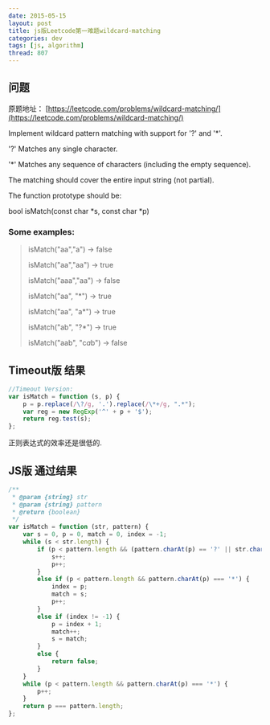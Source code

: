 ```yaml
---
date: 2015-05-15
layout: post
title: js版Leetcode第一难题wildcard-matching
categories: dev
tags: [js, algorithm]
thread: 807
---
```


## 问题

原题地址： [https://leetcode.com/problems/wildcard-matching/](https://leetcode.com/problems/wildcard-matching/)

 Implement wildcard pattern matching with support for '?' and '*'.

 '?' Matches any single character.
 
 '*' Matches any sequence of characters (including the empty sequence).

 The matching should cover the entire input string (not partial).

 The function prototype should be:
 
 bool isMatch(const char \*s, const char \*p)

<!-- more -->

### Some examples:
 
> isMatch("aa","a") → false
> 
> isMatch("aa","aa") → true
> 
> isMatch("aaa","aa") → false
> 
> isMatch("aa", "*") → true
> 
> isMatch("aa", "a*") → true
> 
> isMatch("ab", "?*") → true
> 
> isMatch("aab", "c*a*b") → false

## Timeout版 结果

```js
//Timeout Version:
var isMatch = function (s, p) {
	p = p.replace(/\?/g, '.').replace(/\*+/g, ".*");
	var reg = new RegExp('^' + p + '$');
	return reg.test(s);
};
```

正则表达式的效率还是很低的.

## JS版 通过结果

```js
/**
 * @param {string} str
 * @param {string} pattern
 * @return {boolean}
 */
var isMatch = function (str, pattern) {
	var s = 0, p = 0, match = 0, index = -1;
	while (s < str.length) {
		if (p < pattern.length && (pattern.charAt(p) == '?' || str.charAt(s) === pattern.charAt(p))) {
			s++;
			p++;
		}
		else if (p < pattern.length && pattern.charAt(p) === '*') {
			index = p;
			match = s;
			p++;
		}
		else if (index != -1) {
			p = index + 1;
			match++;
			s = match;
		}
		else {
			return false;
		}
	}
	while (p < pattern.length && pattern.charAt(p) === '*') {
		p++;
	}
	return p === pattern.length;
};
```
